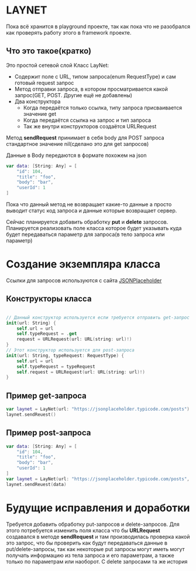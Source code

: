 # LAYNET
Пока всё хранится в playground проекте, так как пока что не разобрался как проверять работу этого в framework проекте.


## Что это такое(кратко)
Это простой сетевой слой
Класс LayNet:
- Содержит поле с URL, типом запроса(enum RequestType) и сам готовый request запрос
- Метод отправки запроса, в котором просматривается какой запрос(GET, POST. Другие ещё не добавлены)
- Два конструктора
	- Когда передаётся только ссылка, типу запроса присваивается значение get
	- Когда передаётся ссылка на запрос и тип запроса
	- Так же внутри конструкторов создаётся  URLRequest

Метод **sendRequest** принимает в себя body для POST запроса стандартное значение nil(сделано это для get запросов)

Данные в Body передаются в формате похожем на json
```Swift
var data: [String: Any] = [
    "id": 104,
    "title": "foo",
    "body": "bar",
    "userId": 1
]
```

Пока что данный метод не возвращает какие-то данные а просто выводит статус код запроса и данные которые возвращает сервер. 

Сейчас планируется добавить обработку **put** и **delete** запросов. Планируется реализовать поле класса которое будет указывать куда будет передаваться параметр для запроса(в тело запроса или параметр)

# Создание экземпляра класса
Ссылки для запросов используются с сайта [JSONPlaceholder](https://jsonplaceholder.typicode.com/guide/) 
## Конструкторы класса
```Swift

// Данный конструктор используется если требуется отправить get-запрос
init(url: String) {
	self.url = url
	self.typeRequest = .get
	request = URLRequest(url: URL(string: url)!)
}
// Этот конструктор используется для post-запроса
init(url: String, typeRequest: RequestType) {
	self.url = url
	self.typeRequest = typeRequest
	self.request = URLRequest(url: URL(string: url)!)
}
```
## Пример get-запроса
```Swift
var laynet = LayNet(url: "https://jsonplaceholder.typicode.com/posts")
laynet.sendReuest()
```
## Пример post-запроса
```Swift
var data: [String: Any] = [
    "id": 104,
    "title": "foo",
    "body": "bar",
    "userId": 1
]
var laynet = LayNet(url: "https://jsonplaceholder.typicode.com/posts", typeRequest: LayNet.RequestType.post)
laynet.sendReuest(data)
```

# Будущие исправления и доработки
Требуется добавить обработку put-запросов и delete-запросов. Для этого потребуется изменить поля класса что бы **URLRequest** создавался в методе **sendRequest** и там производилась проверка какой это запрос, что бы проверить как будут передаваться данные в put/delete-запросы, так как некоторые put запросы могут иметь могут получать информацию из тела запроса и его параметрам, а также только по параметрам или наоборот. С delete запросами та же история
